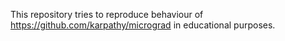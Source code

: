 This repository tries to reproduce behaviour of https://github.com/karpathy/micrograd
in educational purposes.
